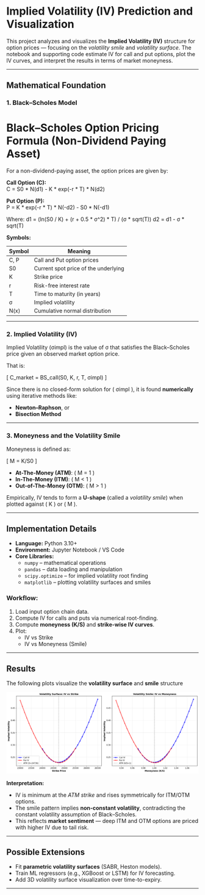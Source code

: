 # Implied Volatility (IV) Prediction and Visualization

This project analyzes and visualizes the **Implied Volatility (IV)** structure for option prices — focusing on the _volatility smile_ and _volatility surface_. The notebook and supporting code estimate IV for call and put options, plot the IV curves, and interpret the results in terms of market moneyness.

---

## Mathematical Foundation

### 1. Black–Scholes Model

# Black–Scholes Option Pricing Formula (Non-Dividend Paying Asset)

For a non-dividend-paying asset, the option prices are given by:

**Call Option (C):**  
C = S0 \* N(d1) - K \* exp(-r \* T) \* N(d2)

**Put Option (P):**  
P = K \* exp(-r \* T) \* N(-d2) - S0 \* N(-d1)

Where:
d1 = (ln(S0 / K) + (r + 0.5 \* σ^2) \* T) / (σ \* sqrt(T))
d2 = d1 - σ \* sqrt(T)

**Symbols:**

| Symbol | Meaning                              |
| ------ | ------------------------------------ |
| C, P   | Call and Put option prices           |
| S0     | Current spot price of the underlying |
| K      | Strike price                         |
| r      | Risk-free interest rate              |
| T      | Time to maturity (in years)          |
| σ      | Implied volatility                   |
| N(x)   | Cumulative normal distribution       |

---

### 2. Implied Volatility (IV)

Implied Volatility (σimpl) is the value of σ that satisfies the Black–Scholes price given an observed market option price.

That is:

\[
C_market = BS_call(S0, K, r, T, σimpl)
\]

Since there is no closed-form solution for \( σimpl \), it is found **numerically** using iterative methods like:

- **Newton–Raphson**, or
- **Bisection Method**

---

### 3. Moneyness and the Volatility Smile

Moneyness is defined as:

\[
M = K/S0
\]

- **At-The-Money (ATM)**: \( M = 1 \)
- **In-The-Money (ITM)**: \( M < 1 \)
- **Out-of-The-Money (OTM)**: \( M > 1 \)

Empirically, IV tends to form a **U-shape** (called a _volatility smile_) when plotted against \( K \) or \( M \).

---

## Implementation Details

- **Language:** Python 3.10+
- **Environment:** Jupyter Notebook / VS Code
- **Core Libraries:**
  - `numpy` – mathematical operations
  - `pandas` – data loading and manipulation
  - `scipy.optimize` – for implied volatility root finding
  - `matplotlib` – plotting volatility surfaces and smiles

### Workflow:

1. Load input option chain data.
2. Compute IV for calls and puts via numerical root-finding.
3. Compute **moneyness (K/S)** and **strike-wise IV curves**.
4. Plot:
   - IV vs Strike
   - IV vs Moneyness (Smile)

---

## Results

The following plots visualize the **volatility surface** and **smile** structure

![Volatility Smile Plot](./volatility_smile.png)

**Interpretation:**

- IV is minimum at the _ATM strike_ and rises symmetrically for ITM/OTM options.
- The smile pattern implies **non-constant volatility**, contradicting the constant volatility assumption of Black–Scholes.
- This reflects **market sentiment** — deep ITM and OTM options are priced with higher IV due to tail risk.

---

## Possible Extensions

- Fit **parametric volatility surfaces** (SABR, Heston models).
- Train ML regressors (e.g., XGBoost or LSTM) for IV forecasting.
- Add 3D volatility surface visualization over time-to-expiry.

---
